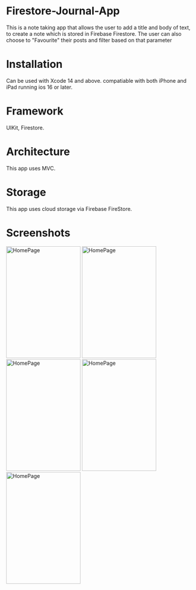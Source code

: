 # Firestore-Journal-App
This is a note taking app that allows the user to add a title and body of text, to create a note which is stored in Firebase Firestore. The user can also choose to "Favourite" their posts and filter based on that parameter


# Installation
Can be used with Xcode 14 and above. compatiable with both iPhone and iPad running ios 16 or later.

# Framework
UIKit, Firestore.

# Architecture
This app uses MVC.

# Storage
This app uses cloud storage via Firebase FireStore.

# Screenshots
<img src="https://github.com/Taijaun/Firestore-Journal-App/assets/68790661/f306d5de-c11e-44ae-8961-c0f6235a4ae0" alt="HomePage" width="200" height="300">
<img src="https://github.com/Taijaun/Firestore-Journal-App/assets/68790661/96292067-16f5-409d-a623-2eb14d4c0044" alt="HomePage" width="200" height="300">
<img src="https://github.com/Taijaun/Firestore-Journal-App/assets/68790661/5cc544fe-9b99-4bd9-95bf-56c4b49e2102" alt="HomePage" width="200" height="300">
<img src="https://github.com/Taijaun/Firestore-Journal-App/assets/68790661/29d46880-7352-4702-be99-079ea57bd222" alt="HomePage" width="200" height="300">
<img src="https://github.com/Taijaun/Firestore-Journal-App/assets/68790661/6b00e376-4869-4fe2-a1f9-0c0697ec632b" alt="HomePage" width="200" height="300">



